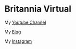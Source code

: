 <h1>Britannia Virtual</h1>

My [Youtube Channel](http://www.youtube.com/channel/UCTc-P1rJztK5dM_4Aa3UZkQ)

My [Blog](https://britanniavirtual.blogspot.com/)

My [Instagram](https://www.instagram.com/britanniavirtual/)

